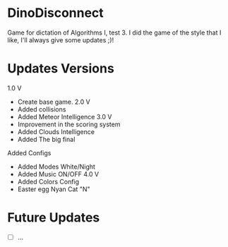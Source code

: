 # DinoDisconnect
Game for dictation of Algorithms I, test 3.  I did the game of the style that I like, I'll always give some updates ;)!

# Updates Versions
1.0 V
  * Create base game.
2.0 V
  * Added collisions
  * Added Meteor Intelligence
3.0 V
  * Improvement in the scoring system
  * Added Clouds Intelligence
  * Added The big final
  
  Added Configs
  * Added Modes White/Night
  * Added Music ON/OFF
4.0 V
  * Added Colors Config
  * Easter egg Nyan Cat "N"

  
# Future Updates
- [ ] ...
